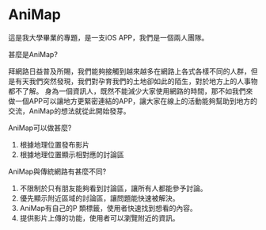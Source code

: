 # AniMap
這是我大學畢業的專題，是一支iOS APP，我們是一個兩人團隊。

甚麼是AniMap?

拜網路日益普及所賜，我們能夠接觸到越來越多在網路上各式各樣不同的人群，但是有天我們突然發現，我們對孕育我們的土地卻如此的陌生，對於地方上的人事物都不了解。
身為一個資訊人，既然不能減少大家使用網路的時間，那不如我們來做一個APP可以讓地方更緊密連結的APP，讓大家在線上的活動能夠幫助到地方的交流，AniMap的想法就從此開始發芽。

AniMap可以做甚麼?
1. 根據地理位置發布影片
2. 根據地理位置顯示相對應的討論區

AniMap與傳統網路有甚麼不同?
1. 不限制於只有朋友能夠看到討論區，讓所有人都能參予討論。
2. 優先顯示附近區域的討論區，讓問題能快速被解決。
3. AniMap有自己的P 類標籤，使用者快速找到想看的內容。
4. 提供影片上傳的功能，使用者可以瀏覽附近的資訊。
